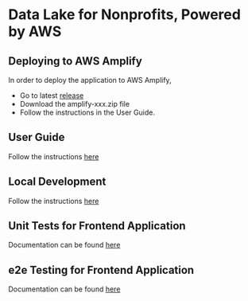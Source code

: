 # Data Lake for Nonprofits, Powered by AWS

## Deploying to AWS Amplify

In order to deploy the application to AWS Amplify,

- Go to latest <a href="https://github.com/salesforce-misc/Data-Lake-for-Nonprofit-Cloud/releases/latest">release</a>
- Download the amplify-xxx.zip file
- Follow the instructions in the User Guide.

## User Guide

Follow the instructions <a href="https://github.com/salesforce-misc/Data-Lake-for-Nonprofit-Cloud/blob/main/docs/UserGuide.md">here</a>

## Local Development

Follow the instructions <a href="https://github.com/salesforce-misc/Data-Lake-for-Nonprofit-Cloud/blob/main/docs/Development.md">here</a>

## Unit Tests for Frontend Application

Documentation can be found <a href="https://github.com/salesforce-misc/Data-Lake-for-Nonprofit-Cloud/blob/main/docs/UnitTests.md">here</a>

## e2e Testing for Frontend Application

Documentation can be found <a href="https://github.com/salesforce-misc/Data-Lake-for-Nonprofit-Cloud/blob/main/docs/e2eTesting.md">here</a>
